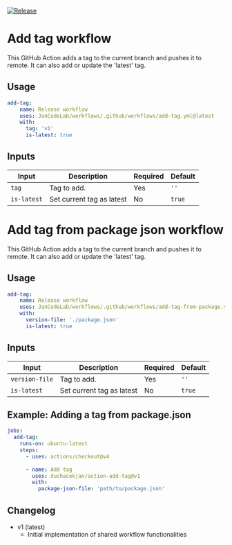 [![Release](https://github.com/JanCodeLab/workflows/actions/workflows/release.yml/badge.svg?event=workflow_dispatch)](https://github.com/JanCodeLab/workflows/actions/workflows/release.yml)
# Add tag workflow

This GitHub Action adds a tag to the current branch and pushes it to remote. It can also add or update the 'latest' tag.

## Usage

```yaml
add-tag:
    name: Release workflow
    uses: JanCodeLab/workflows/.github/workflows/add-tag.yml@latest
    with:
      tag: 'v1'
      is-latest: true
```

## Inputs

| Input | Description | Required | Default |
|-------|-------------|----------|---------|
| `tag` | Tag to add. | Yes | `''` |
| `is-latest` | Set current tag as latest | No | `true` |

# Add tag from package json workflow

This GitHub Action adds a tag to the current branch and pushes it to remote. It can also add or update the 'latest' tag.

## Usage

```yaml
add-tag:
    name: Release workflow
    uses: JanCodeLab/workflows/.github/workflows/add-tag-from-package.yml@latest
    with:
      version-file: './package.json'
      is-latest: true
```

## Inputs

| Input | Description | Required | Default |
|-------|-------------|----------|---------|
| `version-file` | Tag to add. | Yes | `''` |
| `is-latest` | Set current tag as latest | No | `true` |
## Example: Adding a tag from package.json

```yaml
jobs:
  add-tag:
    runs-on: ubuntu-latest
    steps:
      - uses: actions/checkout@v4
      
      - name: Add tag
        uses: duchacekjan/action-add-tag@v1
        with:
          package-json-file: 'path/to/package.json'
```

## Changelog
- v1 (latest)
  - Initial implementation of shared workflow functionalities